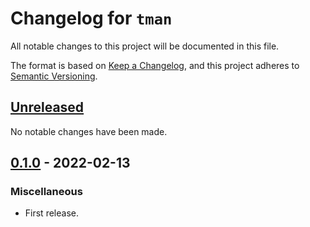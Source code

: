 # Changelog for `tman`

All notable changes to this project will be documented in this file.

The format is based on [Keep a Changelog], and this project adheres to
[Semantic Versioning].

[Keep a Changelog]: https://keepachangelog.com/en/1.0.0/
[Semantic Versioning]: https://semver.org/


## [Unreleased](https://github.com/bbugyi200/tman/compare/0.1.0...HEAD)

No notable changes have been made.


## [0.1.0](https://github.com/bbugyi200/tman/releases/tag/0.1.0) - 2022-02-13

### Miscellaneous

* First release.
